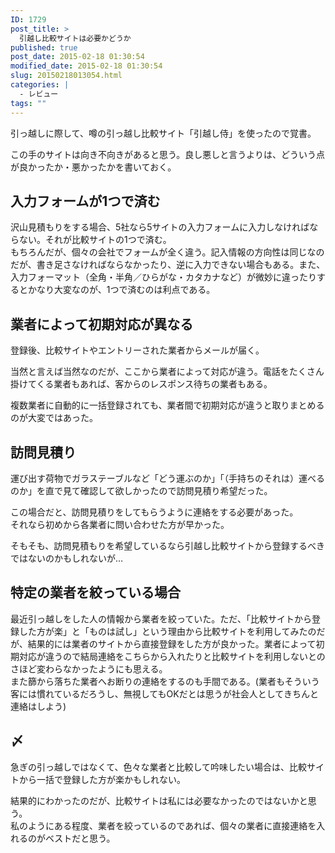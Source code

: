 ```yaml
---
ID: 1729
post_title: >
  引越し比較サイトは必要かどうか
published: true
post_date: 2015-02-18 01:30:54
modified_date: 2015-02-18 01:30:54
slug: 20150218013054.html
categories: |
  - レビュー
tags: ""
---
```

<p>引っ越しに際して、噂の引っ越し比較サイト「引越し侍」を使ったので覚書。</p>
<!--more-->
<p>この手のサイトは向き不向きがあると思う。良し悪しと言うよりは、どういう点が良かったか・悪かったかを書いておく。</p>

<h2>入力フォームが1つで済む</h2>
<p>沢山見積もりをする場合、5社なら5サイトの入力フォームに入力しなければならない。それが比較サイトの1つで済む。 <br>
もちろんだが、個々の会社でフォームが全く違う。記入情報の方向性は同じなのだが、書き足さなければならなかったり、逆に入力できない場合もある。また、入力フォーマット（全角・半角／ひらがな・カタカナなど）が微妙に違ったりするとかなり大変なのが、1つで済むのは利点である。</p>


<h2>業者によって初期対応が異なる</h2>
<p>登録後、比較サイトやエントリーされた業者からメールが届く。</p>

<p>当然と言えば当然なのだが、ここから業者によって対応が違う。電話をたくさん掛けてくる業者もあれば、客からのレスポンス待ちの業者もある。</p>

<p>複数業者に自動的に一括登録されても、業者間で初期対応が違うと取りまとめるのが大変ではあった。</p>

<h2>訪問見積り</h2>
<p>運び出す荷物でガラステーブルなど「どう運ぶのか」「<span class="text-muted">（手持ちのそれは）</span>運べるのか」を直で見て確認して欲しかったので訪問見積り希望だった。</p>

<p>この場合だと、訪問見積りをしてもらうように連絡をする必要があった。 <br>
それなら初めから各業者に問い合わせた方が早かった。</p>

<p>そもそも、訪問見積もりを希望しているなら引越し比較サイトから登録するべきではないのかもしれないが…</p>


<h2>特定の業者を絞っている場合</h2>
<p>最近引っ越しをした人の情報から業者を絞っていた。ただ、「比較サイトから登録した方が楽」と「ものは試し」という理由から比較サイトを利用してみたのだが、結果的には業者のサイトから直接登録をした方が良かった。業者によって初期対応が違うので結局連絡をこちらから入れたりと比較サイトを利用しないとのさほど変わらなかったようにも思える。 <br>
また篩から落ちた業者へお断りの連絡をするのも手間である。(業者もそういう客には慣れているだろうし、無視してもOKだとは思うが社会人としてきちんと連絡はしよう)</p>

<h2>〆</h2>
<p>急ぎの引っ越しではなくて、色々な業者と比較して吟味したい場合は、比較サイトから一括で登録した方が楽かもしれない。</p>

<p>結果的にわかったのだが、比較サイトは私には必要なかったのではないかと思う。 <br>
私のようにある程度、業者を絞っているのであれば、個々の業者に直接連絡を入れるのがベストだと思う。</p>